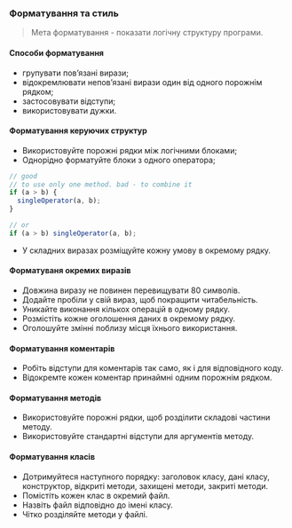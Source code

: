 ### Форматування та стиль

> Мета форматування - показати логічну структуру програми.

#### Способи форматування

- групувати пов’язані вирази;
- відокремлювати непов’язані вирази один від одного порожнім рядком;
- застосовувати відступи;
- використовувати дужки.

#### Форматування керуючих структур

- Використовуйте порожні рядки між логічними блоками;
- Однорідно форматуйте блоки з одного оператора;

```javascript
// good
// to use only one method. bad - to combine it
if (a > b) {
  singleOperator(a, b);
}

// or
if (a > b) singleOperator(a, b);
```

- У складних виразах розміщуйте кожну умову в окремому рядку.

#### Форматуваня окремих виразів

- Довжина виразу не повинен перевищувати 80 символів.
- Додайте пробіли у свій вираз, щоб покращити читабельність.
- Уникайте виконання кількох операцій в одному рядку.
- Розмістіть кожне оголошення даних в окремому рядку.
- Оголошуйте змінні поблизу місця їхнього використання.

#### Форматування коментарів

- Робіть відступи для коментарів так само, як і для відповідного коду.
- Відокремте кожен коментар принаймні одним порожнім рядком.

#### Форматування методів

- Використовуйте порожні рядки, щоб розділити складові частини методу.
- Використовуйте стандартні відступи для аргументів методу.

#### Форматування класів

- Дотримуйтеся наступного порядку: заголовок класу, дані класу, конструктор, відкриті методи, захищені методи, закриті методи.
- Помістіть кожен клас в окремий файл.
- Назвіть файл відповідно до імені класу.
- Чітко розділяйте методи у файлі.
